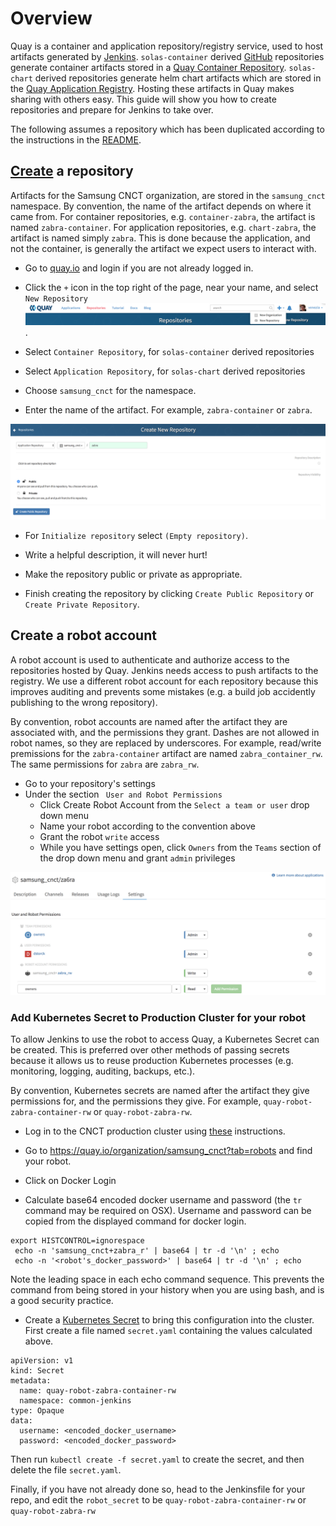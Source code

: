 # Overview

Quay is a container and application repository/registry service, used to host
artifacts generated by [Jenkins](./jenkins.md). `solas-container` derived
[GitHub](./github/.md) repositories generate container artifacts stored in a
[Quay Container Repository](https://quay.io/repository/). `solas-chart` derived
repositories generate helm chart artifacts which are stored in the
[Quay Application Registry](https://quay.io/application/). Hosting these
artifacts in Quay makes sharing with others easy. This guide will show you how
to create repositories and prepare for Jenkins to take over.

The following assumes a repository which has been duplicated according to the
instructions in the [README](../README.md).

## [Create](https://docs.quay.io/guides/create-repo.html) a repository

Artifacts for the Samsung CNCT organization, are stored in the `samsung_cnct`
namespace. By convention, the name of the artifact depends on where it came
from. For container repositories, e.g. `container-zabra`, the artifact is named
`zabra-container`. For application repositories, e.g. `chart-zabra`, the
artifact is named simply `zabra`. This is done because the application, and not
the container, is generally the artifact we expect users to interact with.

* Go to [quay.io](https://quay.io) and login if you are not already logged in.

* Click the `+` icon in the top right of the page, near your name, and select
`New Repository` ![screenshot](images/quay/create_new_repository.png).

* Select `Container Repository`, for `solas-container` derived repositories

* Select `Application Repository`, for `solas-chart` derived repositories

* Choose `samsung_cnct` for the namespace.

* Enter the name of the artifact. For example, `zabra-container` or `zabra`.

![screenshot](images/quay/new-repo.png)

* For `Initialize repository` select `(Empty repository)`.

* Write a helpful description, it will never hurt!

* Make the repository public or private as appropriate.

* Finish creating the repository by clicking `Create Public Repository` or
`Create Private Repository`.

## Create a robot account

A robot account is used to authenticate and authorize access to the repositories
hosted by Quay. Jenkins needs access to push artifacts to the registry.
We use a different robot account for each repository because this improves
auditing and prevents some mistakes (e.g. a build job accidently publishing to
the wrong repository).

By convention, robot accounts are named after the artifact they are associated
with, and the permissions they grant. Dashes are not allowed in robot names, so
they are replaced by underscores. For example, read/write premissions for
the `zabra-container` artifact  are named `zabra_container_rw`. The same
permissions for `zabra` are `zabra_rw`.

* Go to your repository's settings
* Under the section ` User and Robot Permissions`
  * Click Create Robot Account from the `Select a team or user` drop down menu
  * Name your robot according to the convention above
  * Grant the robot `write` access
  * While you have settings open, click `Owners` from the `Teams` section of the drop down menu and grant `admin` privileges

![screenshot](images/quay/zabra-permissions.png)

### Add Kubernetes Secret to Production Cluster for your robot

To allow Jenkins to use the robot to access Quay, a Kubernetes Secret can be
created. This is preferred over other methods of passing secrets because it
allows us to reuse production Kubernetes processes (e.g. monitoring, logging,
auditing, backups, etc.).

By convention, Kubernetes secrets are named after the artifact they give
permissions for, and the permissions they give. For example,
`quay-robot-zabra-container-rw` or `quay-robot-zabra-rw`.

* Log in to the CNCT production cluster using
[these](https://github.com/samsung-cnct/docs/blob/master/cnct/production-kubernetes-cluster.md)
instructions.

* Go to https://quay.io/organization/samsung_cnct?tab=robots and find your
robot.

* Click on Docker Login

* Calculate base64 encoded docker username and password (the `tr` command may
be required on OSX). Username and password can be copied from the displayed
command for docker login. 

```
export HISTCONTROL=ignorespace
 echo -n 'samsung_cnct+zabra_r' | base64 | tr -d '\n' ; echo
 echo -n '<robot's_docker_password>' | base64 | tr -d '\n' ; echo
```

Note the leading space in each echo command sequence. This prevents the
command from being stored in your history when you are using bash, and
is a good security practice.  

  * Create a [Kubernetes Secret](https://kubernetes.io/docs/concepts/configuration/secret/)
to bring this configuration into the cluster. First create a file named `secret.yaml` containing
the values calculated above.

```
apiVersion: v1
kind: Secret
metadata:
  name: quay-robot-zabra-container-rw
  namespace: common-jenkins
type: Opaque
data:
  username: <encoded_docker_username>
  password: <encoded_docker_password>
```

Then run `kubectl create -f secret.yaml` to create the secret, and then
delete the file `secret.yaml`.

Finally, if you have not already done so, head to the Jenkinsfile for your
repo, and edit the `robot_secret` to be `quay-robot-zabra-container-rw`
or `quay-robot-zabra-rw`
